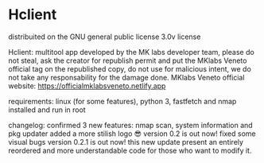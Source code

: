 # Hclient
distribuited on the GNU general public license 3.0v license

Hclient: multitool app developed by the MK labs developer team,
please do not steal, ask the creator for republish permit and put the MKlabs Veneto official tag on the republished copy,
do not use for malicious intent, we do not take any responsability for the damage done.
MKlabs Veneto official website: https://officialmklabsveneto.netlify.app

requirements: linux (for some features), python 3, fastfetch and nmap installed and run in root

changelog: confirmed 3 new features: nmap scan, system information and pkg updater
           added a more stilish logo 😎
           version 0.2 is out now!
           fixed some visual bugs
           version 0.2.1 is out now! this new update present an entirely reordered and more understandable code for those who want to modify it.